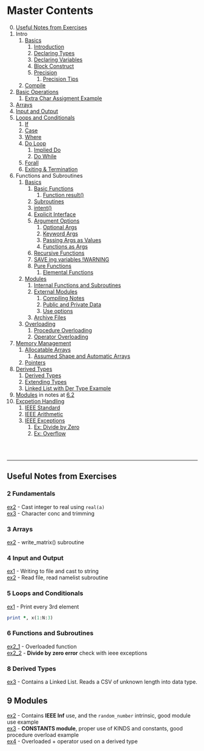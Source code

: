 # Master Contents

0. [Useful Notes from Exercises](#1)
1. Intro
    1. [Basics](./1_0_Basics.md)
        1. [Introduction](./1_0_Basics.md#1)
        2. [Declaring Types](./1_0_Basics.md#2)
        3. [Declaring Variables](./1_0_Basics.md#3)
        4. [Block Construct](./1_0_Basics.md#4)
        5. [Precision](./1_0_Basics.md#5)
            1. [Precision Tips](./1_0_Basics.md#51)
    2. [Compile](./1_1_Compile.md)
2. [Basic Operations](./2_0_Basic_Operations.md)
    1. [Extra Char Assigment Example](./2_1_Char_Assign_Ex.md)
3. [Arrays](./3_Arrays.md)
4. [Input and Output](./4_Input_Output.md)
5. [Loops and Conditionals](./5_Loops_and_Conds.md)
    1. [If](./5_Loops_and_Conds.md#1)
    2. [Case](./5_Loops_and_Conds.md#2)
    3. [Where](./5_Loops_and_Conds.md#3)
    4. [Do Loop](./5_Loops_and_Conds.md#4)
        1. [Implied Do](./5_Loops_and_Conds.md#41)
        2. [Do While](./5_Loops_and_Conds.md#42)
    5. [Forall](./5_Loops_and_Conds.md#5)
    6. [Exiting & Termination](./5_Loops_and_Conds.md#6)
6. Functions and Subroutines
    1. [Basics](./6_0_Functions_Subroutines.md)
        1. [Basic Functions](./6_0_Functions_Subroutines.md#1)
            1. [Function result()](./6_0_Functions_Subroutines.md#11)
        2. [Subroutines](./6_0_Functions_Subroutines.md#2)
        3. [intent()](./6_0_Functions_Subroutines.md#3)
        4. [Explicit Interface](./6_0_Functions_Subroutines.md#4)
        5. [Argument Options](./6_0_Functions_Subroutines.md#5)
            1. [Optional Args](./6_0_Functions_Subroutines.md#51)
            2. [Keyword Args](./6_0_Functions_Subroutines.md#52)
            3. [Passing Args as Values](./6_0_Functions_Subroutines.md#53)
            4. [Functions as Args](./6_0_Functions_Subroutines.md#54)
        6. [Recursive Functions](./6_0_Functions_Subroutines.md#6)
        7. [SAVE ing variables !WARNING](./6_0_Functions_Subroutines.md#7)
        8. [Pure Functions](./6_0_Functions_Subroutines.md#8)
            1. [Elemental Functions](./6_0_Functions_Subroutines.md#81)
    2. [Modules](./6_1_Modules.md)
        1. [Internal Functions and Subroutines](./6_1_Modules.md#1)
        2. [External Modules](./6_1_Modules.md#2)
            1. [Compiling Notes](./6_1_Modules.md#21)
            2. [Public and Private Data](./6_1_Modules.md#22)
            3. [Use options](./6_1_Modules.md#23)
        3. [Archive Files](./6_1_Modules.md#3)
    3. [Overloading](./6_2_Overloading.md)
        1. [Procedure Overloading](./6_2_Overloading.md#1)
        2. [Operator Overloading](./6_2_Overloading.md#2)
7. [Memory Management](./7_Memory_Management.md)
    1. [Allocatable Arrays](./7_Memory_Management.md#1)
        1. [Assumed Shape and Automatic Arrays](./7_Memory_Management.md#11)
    2. [Pointers](./7_Memory_Management.md#2)
8. [Derived Types](./8_Derived_Types.md)
    1. [Derived Types](./8_Derived_Types.md#1)
    2. [Extending Types](./8_Derived_Types.md#2)
    3. [Linked List with Der Type Example](../8_Derived_Types/Exercise3/ex3.f90)
9. [Modules](./6_1_Modules.md) in notes at [6.2](./6_1_Modules.md)
10. [Excpetion Handling](./10_Exception_Handling.md)
    1. [IEEE Standard](./10_Exception_Handling.md#1)
    2. [IEEE Arithmetic](./10_Exception_Handling.md#2)
    3. [IEEE Exceptions](./10_Exception_Handling.md#3)
        1. [Ex: Divide by Zero](./10_Exception_Handling.md#31)
        2. [Ex: Overflow](./10_Exception_Handling.md#32)

<br></br>

---
<a name="1"></a>
## Useful Notes from Exercises

### 2 Fundamentals
   
[ex2](../2_Fundamentals/ex2.f90) - Cast integer to real using `real(a)`        
[ex3](../2_Fundamentals/ex3.f90) - Character conc and trimming

### 3 Arrays

[ex2](../3_Arrays/ex2.f90) - write_matrix() subroutine

### 4 Input and Output

[ex1](../4_Input_and_Output/ex1.f90) - Writing to file and cast to string           
[ex2](../4_Input_and_Output/ex2.f90) - Read file, read namelist subroutine

### 5 Loops and Conditionals

[ex1](../5_Loops_and_Conds/Exercise1/ex1.f90) - Print every 3rd element
````fortran
print *, x(1:N:3)
````

### 6 Functions and Subroutines

[ex2_1](../6_Functions_Subroutines/Exercise2/Part1/ex2_1.f90) - Overloaded function      
[ex2_2](../6_Functions_Subroutines/Exercise2/Part2/ex2_2.f90) - **Divide by zero error** check with ieee exceptions

### 8 Derived Types

[ex3](../8_Derived_Types/Exercise3/ex3.f90) - Contains a Linked List. Reads a CSV of unknown length into data type.

## 9 Modules

[ex2](../9_Modules/Exercise2/ex2.f90) - Contains **IEEE Inf** use, and the `random_number` intrinsic, good module use example       
[ex3](../9_Modules/Exercise3/ex3.f90) - **CONSTANTS module**, proper use of KINDS and constants, good procedure overload example     
[ex4](../9_Modules/Exercise4/ex4.f90) - Overloaded + operator used on a derived type